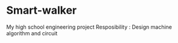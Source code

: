 # Smart-walker
My high school engineering project
Resposibility : Design machine algorithm and circuit
